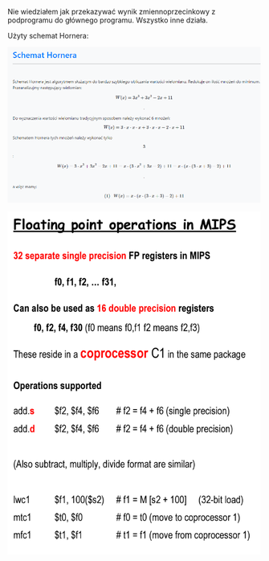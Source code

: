 Nie wiedziałem jak przekazywać wynik zmiennoprzecinkowy z podprogramu do głównego programu.
Wszystko inne działa.

Użyty schemat Hornera:

![img.png](img.png)

![img_1.png](img_1.png)
